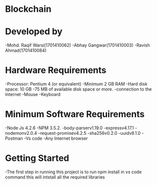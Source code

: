 # Blockchain

# Developed by
 -Mohd. Raqif Warsi(1701410062)
 -Abhay Gangwar(1701410003)
 -Ravish Ahmad(1701410084)

# Hardware Requirements
 -Processor: Pentium 4 (or equivalent)
 -Minimum 2 GB RAM
 -Hard disk space: 10 GB
 -75 MB of available disk space or more.
 -connection to the Internet 
 -Mouse
 -Keyboard

# Minimum Software Requirements
 -Node Js 4.2.6
 -NPM 3.5.2.
 -body-parserv1.19.0
 -expressv4.17.1
 -nodemonv2.0.4
 -request-promisev4.2.5
 -sha256v0.2.0
 -uuidv8.1.0
 -Postman
 -Vs code
 -Any Internet browser

# Getting Started
 -The first step in running this project is to run npm install in vs code command
  this will intstall all the required libraries 

 

